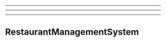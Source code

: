 ------------------------------------------------------------------------------
----------------------------------------------------------------------------------------------------
----------------------------------------------------------------------------------------------------
# RestaurantManagementSystem
